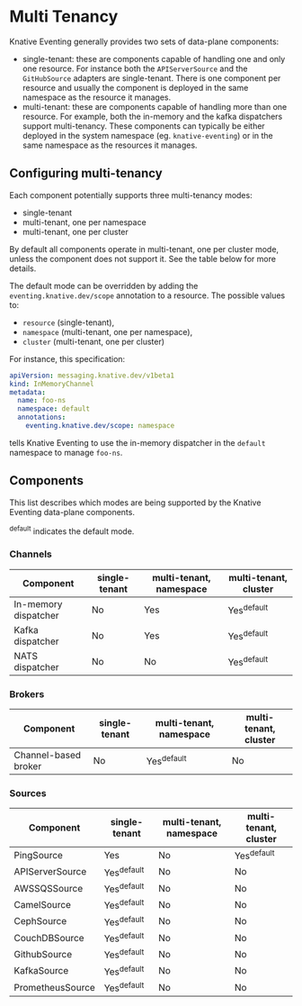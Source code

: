 # Multi Tenancy

Knative Eventing generally provides two sets of data-plane components:

- single-tenant: these are components capable of handling one and only one resource.
  For instance both the `APIServerSource` and the `GitHubSource` adapters
  are single-tenant. There is one component per resource and usually the component
  is deployed in the same namespace as the resource it manages.
- multi-tenant: these are components capable of handling more than one resource.
  For example, both the in-memory and the kafka dispatchers support
  multi-tenancy. These components can typically be either deployed in
  the system namespace (eg. `knative-eventing`) or in the same namespace as the
  resources it manages.

## Configuring multi-tenancy

Each component potentially supports three multi-tenancy modes:

- single-tenant
- multi-tenant, one per namespace
- multi-tenant, one per cluster

By default all components operate in multi-tenant, one per cluster mode, unless
the component does not support it. See the table below for more details.

The default mode can be overridden by adding the `eventing.knative.dev/scope`
annotation to a resource. The possible values to:

- `resource` (single-tenant),
- `namespace` (multi-tenant, one per namespace),
- `cluster` (multi-tenant, one per cluster)

For instance, this specification:

```yaml
apiVersion: messaging.knative.dev/v1beta1
kind: InMemoryChannel
metadata:
  name: foo-ns
  namespace: default
  annotations:
    eventing.knative.dev/scope: namespace
```

tells Knative Eventing to use the in-memory dispatcher in the `default`
namespace to manage `foo-ns`.

## Components

This list describes which modes are being supported by the Knative Eventing
data-plane components.

<sup>default</sup> indicates the default mode.

### Channels

| Component | single-tenant | multi-tenant, namespace | multi-tenant, cluster |
|--- |---|---|---|
| In-memory dispatcher | No | Yes | Yes<sup>default</sup> |
| Kafka dispatcher | No | Yes | Yes<sup>default</sup> |
| NATS dispatcher | No | No | Yes<sup>default</sup> |

### Brokers

| Component | single-tenant | multi-tenant, namespace | multi-tenant, cluster |
|--- |---|---|---|
| Channel-based broker | No | Yes<sup>default</sup> | No |

### Sources

| Component | single-tenant | multi-tenant, namespace | multi-tenant, cluster |
|--- |---|---|---|
| PingSource | Yes | No | Yes<sup>default</sup> |
| APIServerSource | Yes<sup>default</sup> | No | No |
| AWSSQSSource | Yes<sup>default</sup> | No | No |
| CamelSource | Yes<sup>default</sup> | No | No |
| CephSource | Yes<sup>default</sup> | No | No |
| CouchDBSource | Yes<sup>default</sup> | No | No |
| GithubSource | Yes<sup>default</sup> | No | No |
| KafkaSource | Yes<sup>default</sup> | No | No |
| PrometheusSource | Yes<sup>default</sup> | No | No |


